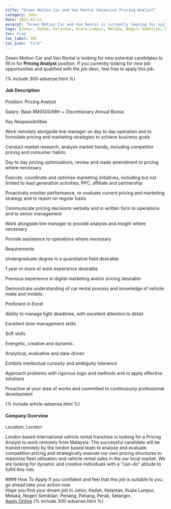 ```yaml
---
title: "Green Motion Car and Van Rental Vacancies Pricing Analyst" 
category: Jobs 
date: 2021-03-13 
excerpt: "Green Motion Car and Van Rental is currently looking for suitable person to fill in the Pricing Analyst which based in Johor, Kedah, Kelantan, Kuala Lumpur, Melaka, Negeri Sembilan, Penang, Pahang, Perak, Selangor" 
tags: [Johor, Kedah, Kelantan, Kuala Lumpur, Melaka, Negeri Sembilan, Penang, Pahang, Perak, Selangor] 
toc: true 
toc_label: TOC 
toc_icon: "fire" 
--- 
```


<p>Green Motion Car and Van Rental is looking for new potential candidates to fill in for <b>Pricing Analyst</b> position. If you currently looking for new job opportunities and qualified with the job desc, feel free to apply this job.
</p>{% include 300-adsense.html %} 
<div><div><h4>Job Description</h4></div><div><div><span><div><p>Position: Pricing Analyst</p><p>Salary:&#160;Base RM3500/Mth + Discretionary Annual Bonus</p><p>Key Responsibilities</p><p>Work remotely alongside line manager on day to day operation and to formulate pricing and marketing strategies to achieve business goals</p><p>Conduct market research, analyse market trends, including competitor pricing and consumer habits.</p><p>Day to day pricing optimisations, review and made amendment to pricing where necessary</p><p>Execute, coordinate and optimise marketing initiatives, including but not limited to lead generation activities, PPC, affiliate and partnership</p><p>Proactively monitor performance, re-evaluate current pricing and marketing strategy and to report on regular basis</p><p>Communicate pricing decisions verbally and in written form to operations and to senior management</p><p>Work alongside line manager to provide analysis and insight where necessary</p><p>Provide assistance to operations where necessary</p><p>Requirements</p><p>Undergraduate degree in a quantitative field desirable</p><p>1 year or more of work experience desirable</p><p>Previous experience in digital marketing and/or pricing desirable</p><p>Demonstrate understanding of car rental process and knowledge of vehicle make and models.&#160;</p><p>Proficient in Excel&#160;</p><p>Ability to manage tight deadlines, with excellent attention to detail</p><p>Excellent time-management skills</p><p>Soft skills</p><p>Energetic, creative and dynamic.</p><p>Analytical, evaluative and data-driven</p><p>Exhibits intellectual curiosity and ambiguity tolerance</p><p>Approach problems with rigorous logic and methods and to apply effective solutions</p><p>Proactive at your area of works and committed to continuously professional development</p></div></span></div></div></div> 
{% include article-adsense.html %} 
<div><div><h4>Company Overview</h4></div><div><div><span><div><p>Location: London</p><p>London based international vehicle rental franchise is looking for a Pricing Analyst to work remotely from Malaysia. The successful candidate will be trained remotely by the london based team to analyse and evaluate competition pricing and strategically execute our own pricing structures to maximise fleet utilization and vehicle rental sales in the our local market. We are looking for dynamic and creative individuals with a "can-do" atitude to fulfill this role.&#160;</p></div></span></div></div></div> 
#### How To Apply 
If you confident and feel that this job is suitable to you, go ahead take your action now. <br/> 
Hope you find your dream job in Johor, Kedah, Kelantan, Kuala Lumpur, Melaka, Negeri Sembilan, Penang, Pahang, Perak, Selangor. <br/> 
<a href="https://www.jobstreet.com.my/en/job/pricing-analyst-4505809?jobId=jobstreet-my-job-4505809&" class="btn btn--info" target="_blank" rel="nofollow noopenner">Apply Online</a> 
{% include 300-adsense.html %} 